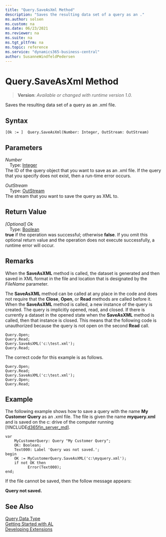 ```yaml
---
title: "Query.SaveAsXml Method"
description: "Saves the resulting data set of a query as an ."
ms.author: solsen
ms.custom: na
ms.date: 06/23/2021
ms.reviewer: na
ms.suite: na
ms.tgt_pltfrm: na
ms.topic: reference
ms.service: "dynamics365-business-central"
author: SusanneWindfeldPedersen
---
```

[//]: # (START>DO_NOT_EDIT)
[//]: # (IMPORTANT:Do not edit any of the content between here and the END>DO_NOT_EDIT.)
[//]: # (Any modifications should be made in the .xml files in the ModernDev repo.)
# Query.SaveAsXml Method
> **Version**: _Available or changed with runtime version 1.0._

Saves the resulting data set of a query as an .xml file.


## Syntax
```AL
[Ok := ]  Query.SaveAsXml(Number: Integer, OutStream: OutStream)
```
## Parameters
*Number*  
&emsp;Type: [Integer](../integer/integer-data-type.md)  
The ID of the query object that you want to save as an .xml file. If the query that you specify does not exist, then a run-time error occurs.
        
*OutStream*  
&emsp;Type: [OutStream](../outstream/outstream-data-type.md)  
The stream that you want to save the query as XML to.  


## Return Value
*[Optional] Ok*  
&emsp;Type: [Boolean](../boolean/boolean-data-type.md)  
**true** if the operation was successful; otherwise **false**.   If you omit this optional return value and the operation does not execute successfully, a runtime error will occur.  


[//]: # (IMPORTANT: END>DO_NOT_EDIT)

## Remarks  

When the **SaveAsXML** method is called, the dataset is generated and then saved in XML format in the file and location that is designated by the *FileName* parameter.  

The **SaveAsXML** method can be called at any place in the code and does not require that the **Close**, **Open**, or **Read** methods are called before it. When the **SaveAsXML** method is called, a new instance of the query is created. The query is implicitly opened, read, and closed. If there is currently a dataset in the opened state when the **SaveAsXML** method is called, then that instance is closed. This means that the following code is unauthorized because the query is not open on the second **Read** call.  

```al
Query.Open;  
Query.Read;  
Query.SaveAsXML('c:\test.xml');  
Query.Read;   
```  

The correct code for this example is as follows.  

```al
Query.Open;  
Query.Read;  
Query.SaveAsXML('c:\test.xml');  
Query.Open;  
Query.Read;   
```  

## Example

The following example shows how to save a query with the name **My Customer Query** as an .xml file. The file is given the name **myquery.xml** and is saved on the c: drive of the computer running [!INCLUDE[d365fin_server_md](../../includes/d365fin_server_md.md)].  


```al
var
    MyCustomerQuery: Query "My Customer Query";
    OK: Boolean;
    Text000: Label 'Query was not saved.';
begin
    OK := MyCustomerQuery.SaveAsXML('c:\myquery.xml');  
    if not OK then
          Error(Text000);  
end;
```  

If the file cannot be saved, then the follow message appears:  

**Query not saved.**

## See Also
[Query Data Type](query-data-type.md)  
[Getting Started with AL](../../devenv-get-started.md)  
[Developing Extensions](../../devenv-dev-overview.md)